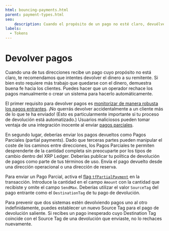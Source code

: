 ```yaml
---
html: bouncing-payments.html
parent: payment-types.html
seo:
    description: Cuando el propósito de un pago no esté claro, devuélvelo al remitente.
labels:
  - Tokens
---
```

# Devolver pagos

Cuando una de tus direcciones recibe un pago cuyo propósito no está claro, te recomendamos que intentes devolver el dinero a su remitente. Si bien esto requiere más trabajo que quedarse con el dinero, demuestra buena fe hacia los clientes. Puedes hacer que un operador rechace los pagos manualmente o crear un sistema para hacerlo automáticamente.

El primer requisito para devolver pagos es [monitorizar de manera robusta los pagos entrantes](robustly-monitoring-for-payments.md). ¡No querrás devolver accidentalmente a un cliente más de lo que te ha enviado! (Esto es particularmente importante si tu proceso de devolución está automatizado.) Usuarios maliciosos pueden tomar ventaja de una integración inocente al enviar [pagos parciales](partial-payments.md#exploit-de-pagos-parciales).

En segundo lugar, deberías enviar los pagos devueltos como Pagos Parciales (partial payments). Dado que terceras partes pueden manipular el coste de los caminos entre direcciones, los Pagos Parciales te permiten desprenderte de la cantidad completa sin preocuparte por los tipos de cambio dentro del XRP Ledger. Deberías publicar tu política de devolución de pagos como parte de tus términos de uso. Envía el pago devuelto desde una dirección operacional o una dirección de reserva.

Para enviar un Pago Parcial, activa el [flag `tfPartialPayment`](../../references/protocol/transactions/types/payment.md#flags-de-pago) en la transacción. Introduce la cantidad en el campo `Amount` con la cantidad que recibiste y omite el campo `SendMax`. Deberías utilizar el valor `SourceTag` del pago entrante como el `DestinationTag` de tu pago de devolución.

Para prevenir que dos sistemas estén devolviendo pagos uno al otro indefinidamente, puedes establecer un nuevo Source Tag para el pago de devolución saliente. Si recibes un pago inesperado cuyo Destination Tag coincide con el Source Tag de una devolución que enviaste, no lo rechaces nuevamente.
